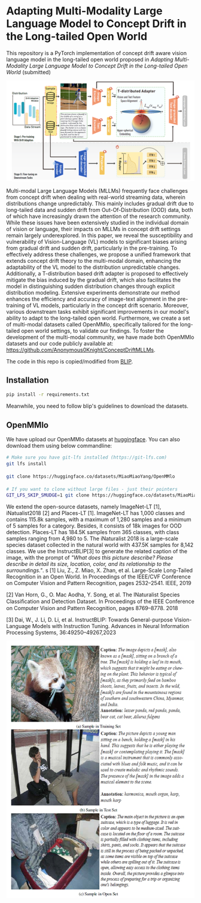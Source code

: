 # Adapting Multi-Modality Large Language Model to Concept Drift in the Long-tailed Open World

This repository is a PyTorch implementation of concept drift aware vision language model in the long-tailed open world proposed in *Adapting Multi-Modality Large Language Model to Concept Drift in the Long-tailed Open World* (submitted)

![model](figures/framework.png)


Multi-modal Large Language Models (MLLMs) frequently face challenges from concept drift when dealing with real-world streaming data, wherein distributions change unpredictably. This mainly includes gradual drift due to long-tailed data and sudden drift from Out-Of-Distribution (OOD) data, both of which have increasingly drawn the attention of the research community. While these issues have been extensively studied in the individual domain of vision or language, their impacts on MLLMs in concept drift settings remain largely underexplored. In this paper, we reveal the susceptibility and vulnerability of Vision-Language (VL) models to significant biases arising from gradual drift and sudden drift, particularly in the pre-training. To effectively address these challenges, we propose a unified framework that extends concept drift theory to the multi-modal domain, enhancing the adaptability of the VL model to the distribution unpredictable changes. Additionally, a T-distribution based drift adapter is proposed to effectively mitigate the bias induced by the gradual drift, which also facilitates the model in distinguishing sudden distribution changes through explicit distribution modeling. Extensive experiments demonstrate our method enhances the efficiency and accuracy of image-text alignment in the pre-training of VL models, particularly in the concept drift scenario. Moreover, various downstream tasks exhibit significant improvements in our model's ability to adapt to the long-tailed open world. Furthermore, we create a set of multi-modal datasets called OpenMMlo, specifically tailored for the long-tailed open world settings, to validate our findings. To foster the development of the multi-modal community, we have made both OpenMMlo datasets and our code publicly available at: https://github.com/Anonymous0Knight/ConceptDriftMLLMs.


The code in this repo is copied/modified from [BLIP](https://github.com/salesforce/LAVIS).



## Installation

```bash
pip install -r requirements.txt
```

Meanwhile, you need to follow blip's guidelines to download the datasets. 


## OpenMMlo

We have upload our OpenMMlo datasets at [huggingface](https://huggingface.co/datasets/MiaoMiaoYang/OpenMMlo). You can also download them using below commandline:

```bash
# Make sure you have git-lfs installed (https://git-lfs.com)
git lfs install

git clone https://huggingface.co/datasets/MiaoMiaoYang/OpenMMlo

# If you want to clone without large files - just their pointers
GIT_LFS_SKIP_SMUDGE=1 git clone https://huggingface.co/datasets/MiaoMiaoYang/OpenMMlo
```


We extend the open-source datasets, namely ImageNet-LT [1], iNatualist2018 [2] and Places-LT [1]. ImageNet-LT has 1,000 classes and contains 115.8k samples, with a maximum of 1,280 samples and a minimum of 5 samples for a category. Besides, it consists of 18k images for OOD detection. 
Places-LT has 184.5K samples from 365 classes, with class samples ranging from 4,980 to 5. The iNaturalist 2018 is a large-scale species dataset collected in the natural world with 437.5K samples for 8,142 classes. We use the InstructBLIP[3] to generate the related caption of the image, with the prompt of *"What does this picture describe? Please describe in detail its size, location, color, and its relationship to the surroundings."*.
s
[1] Liu, Z., Z. Miao, X. Zhan, et al. Large-Scale Long-Tailed Recognition in an Open World. In Proceedings of the IEEE/CVF Conference on Computer Vision and Pattern Recognition, pages 2532–2541. IEEE, 2019

[2] Van Horn, G., O. Mac Aodha, Y. Song, et al. The INaturalist Species Classiﬁcation and Detection Dataset. In Proceedings of the IEEE Conference on Computer Vision and Pattern Recognition, pages 8769–8778. 2018

[3] Dai, W., J. Li, D. Li, et al. InstructBLIP: Towards General-purpose Vision-Language Models with Instruction Tuning. Advances in Neural Information Processing Systems, 36:49250–49267,2023

![OpenMMlo](figures/OpenMMlo.png)